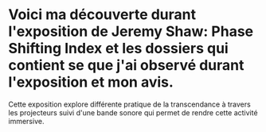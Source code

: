 # Voici ma découverte durant l'exposition de Jeremy Shaw: Phase Shifting Index et les dossiers qui contient se que j'ai observé durant l'exposition et mon avis.
Cette exposition explore  différente pratique de la transcendance à travers les projecteurs suivi d'une bande sonore qui permet de rendre cette activité immersive.

